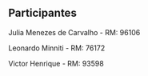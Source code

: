 ## Participantes

Julia Menezes de Carvalho - RM: 96106

Leonardo Minniti - RM: 76172

Victor Henrique - RM: 93598
